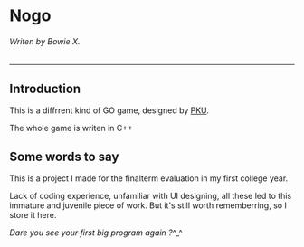 # Nogo
###### Writen by Bowie X.
------

## Introduction
This is a diffrrent kind of GO game, designed by [PKU](https://www.pku.edu.cn).

The whole game is writen in C++

## Some words to say
This is a project I made for the finalterm evaluation in my first college year. 

Lack of coding experience, unfamiliar with UI designing, all these led to this immature and juvenile piece of work. 
But it's still worth rememberring, so I store it here.

_Dare you see your first big program again ?_\^_^
